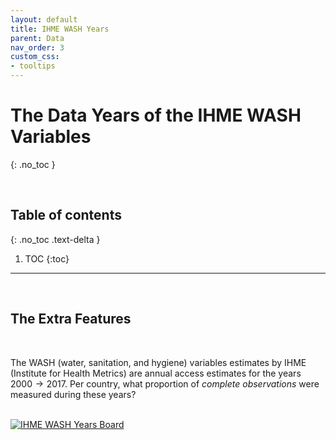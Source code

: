 ```yaml
---
layout: default
title: IHME WASH Years
parent: Data
nav_order: 3
custom_css:
- tooltips
---
```


# The Data Years of the IHME WASH Variables
{: .no_toc }

<br>

## Table of contents
{: .no_toc .text-delta }

1. TOC 
{:toc}

---

<br>

## The Extra Features

<br>

The WASH (water, sanitation, and hygiene) variables estimates by IHME (Institute for Health Metrics) are annual access estimates for 
the years $2000 \rightarrow 2017$.  Per country, what proportion of *complete observations* were measured during these years?

<br>

<div class='tableauPlaceholder' id='viz1658091407662' style='position: relative'>
<noscript><a href='#'><img alt='IHME WASH Years Board ' src='https:&#47;&#47;public.tableau.com&#47;static&#47;images&#47;IH&#47;IHMEWASHInterval&#47;IHMEWASHYearsBoard&#47;1_rss.png' style='border: none' /></a></noscript>
<object class='tableauViz'  style='display:none;'>
<param name='host_url' value='https%3A%2F%2Fpublic.tableau.com%2F' /> 
<param name='embed_code_version' value='3' /> 
<param name='site_root' value='' />
<param name='name' value='IHMEWASHInterval&#47;IHMEWASHYearsBoard' />
<param name='tabs' value='no' /><param name='toolbar' value='yes' />
<param name='static_image' value='https:&#47;&#47;public.tableau.com&#47;static&#47;images&#47;IH&#47;IHMEWASHInterval&#47;IHMEWASHYearsBoard&#47;1.png' /> 
<param name='animate_transition' value='yes' />
<param name='display_static_image' value='yes' />
<param name='display_spinner' value='yes' />
<param name='display_overlay' value='yes' />
<param name='display_count' value='yes' />
<param name='language' value='en-GB' />
<param name='filter' value='publish=yes' />
</object></div>                
<script type='text/javascript'>                    
var divElement = document.getElementById('viz1658091407662');                    
var vizElement = divElement.getElementsByTagName('object')[0];                    
vizElement.style.width='525px';vizElement.style.height='327px';                    
var scriptElement = document.createElement('script');                    
scriptElement.src = 'https://public.tableau.com/javascripts/api/viz_v1.js';                    
vizElement.parentNode.insertBefore(scriptElement, vizElement);                
</script>

<br>
<br>
<br>
<br>
